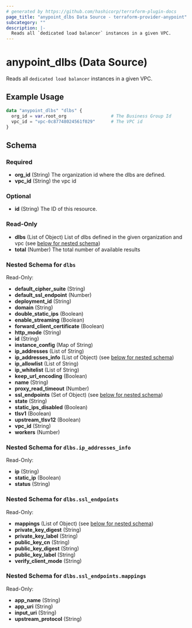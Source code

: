```yaml
---
# generated by https://github.com/hashicorp/terraform-plugin-docs
page_title: "anypoint_dlbs Data Source - terraform-provider-anypoint"
subcategory: ""
description: |-
  Reads all `dedicated load balancer` instances in a given VPC.
---
```


# anypoint_dlbs (Data Source)

Reads all `dedicated load balancer` instances in a given VPC.

## Example Usage

```terraform
data "anypoint_dlbs" "dlbs" {
  org_id = var.root_org                 # The Business Group Id
  vpc_id = "vpc-0c87748024561f029"      # The VPC id
}
```

<!-- schema generated by tfplugindocs -->
## Schema

### Required

- **org_id** (String) The organization id where the dlbs are defined.
- **vpc_id** (String) the vpc id

### Optional

- **id** (String) The ID of this resource.

### Read-Only

- **dlbs** (List of Object) List of dlbs defined in the given organization and vpc (see [below for nested schema](#nestedatt--dlbs))
- **total** (Number) The total number of available results

<a id="nestedatt--dlbs"></a>
### Nested Schema for `dlbs`

Read-Only:

- **default_cipher_suite** (String)
- **default_ssl_endpoint** (Number)
- **deployment_id** (String)
- **domain** (String)
- **double_static_ips** (Boolean)
- **enable_streaming** (Boolean)
- **forward_client_certificate** (Boolean)
- **http_mode** (String)
- **id** (String)
- **instance_config** (Map of String)
- **ip_addresses** (List of String)
- **ip_addresses_info** (List of Object) (see [below for nested schema](#nestedobjatt--dlbs--ip_addresses_info))
- **ip_allowlist** (List of String)
- **ip_whitelist** (List of String)
- **keep_url_encoding** (Boolean)
- **name** (String)
- **proxy_read_timeout** (Number)
- **ssl_endpoints** (Set of Object) (see [below for nested schema](#nestedobjatt--dlbs--ssl_endpoints))
- **state** (String)
- **static_ips_disabled** (Boolean)
- **tlsv1** (Boolean)
- **upstream_tlsv12** (Boolean)
- **vpc_id** (String)
- **workers** (Number)

<a id="nestedobjatt--dlbs--ip_addresses_info"></a>
### Nested Schema for `dlbs.ip_addresses_info`

Read-Only:

- **ip** (String)
- **static_ip** (Boolean)
- **status** (String)


<a id="nestedobjatt--dlbs--ssl_endpoints"></a>
### Nested Schema for `dlbs.ssl_endpoints`

Read-Only:

- **mappings** (List of Object) (see [below for nested schema](#nestedobjatt--dlbs--ssl_endpoints--mappings))
- **private_key_digest** (String)
- **private_key_label** (String)
- **public_key_cn** (String)
- **public_key_digest** (String)
- **public_key_label** (String)
- **verify_client_mode** (String)

<a id="nestedobjatt--dlbs--ssl_endpoints--mappings"></a>
### Nested Schema for `dlbs.ssl_endpoints.mappings`

Read-Only:

- **app_name** (String)
- **app_uri** (String)
- **input_uri** (String)
- **upstream_protocol** (String)


